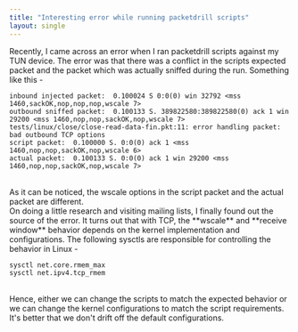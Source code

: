 ```yaml
---
title: "Interesting error while running packetdrill scripts"
layout: single
---
```


Recently, I came across an error when I ran packetdrill scripts against my TUN device. The error was that there was a conflict in the scripts expected packet and the packet which was actually sniffed during the run. Something like this -
<br>

```
inbound injected packet:  0.100024 S 0:0(0) win 32792 <mss 1460,sackOK,nop,nop,nop,wscale 7>
outbound sniffed packet:  0.100133 S. 389822580:389822580(0) ack 1 win 29200 <mss 1460,nop,nop,sackOK,nop,wscale 7>
tests/linux/close/close-read-data-fin.pkt:11: error handling packet: bad outbound TCP options
script packet:  0.100000 S. 0:0(0) ack 1 <mss 1460,nop,nop,sackOK,nop,wscale 6>
actual packet:  0.100133 S. 0:0(0) ack 1 win 29200 <mss 1460,nop,nop,sackOK,nop,wscale 7>
```
<br>
As it can be noticed, the wscale options in the script packet and the actual packet are different.<br>
On doing a little research and visiting mailing lists, I finally found out the source of the error. It turns out that with TCP, the **wscale** and **receive window** behavior depends on the kernel implementation and configurations. The following sysctls are responsible for controlling the behavior in Linux - <br>

```
sysctl net.core.rmem_max
sysctl net.ipv4.tcp_rmem
```
<br>
Hence, either we can change the scripts to match the expected behavior or we can change the kernel configurations to match the script requirements.<br>
It's better that we don't drift off the default configurations.

